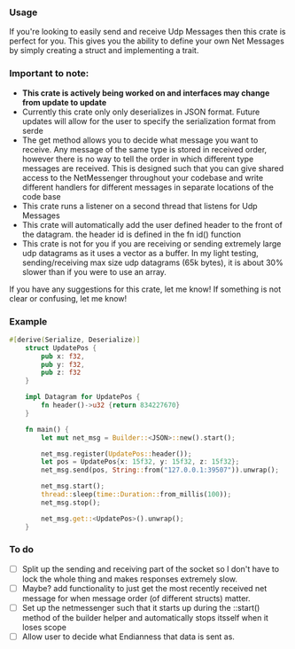 ### Usage
If you're looking to easily send and receive Udp Messages then this crate is perfect for you. 
This gives you the ability to define your own Net Messages by simply creating a struct
and implementing a trait. 

### Important to note:
- **This crate is actively being worked on and interfaces may change from update to update**
- Currently this crate only only deserializes in JSON format. Future updates will allow for the user to specify the serialization format from serde
- The get method allows you to decide what message you want to receive. Any message of the same type is stored in received order, however there is no way to tell the order in which different type messages are received. This is designed such that you can give shared access to the NetMessenger throughout your codebase and write different handlers for different messages in separate locations of the code base
- This crate runs a listener on a second thread that listens for Udp Messages
- This crate will automatically add the user defined header to the front of the datagram. the header id is 
defined in the fn id() function
- This crate is not for you if you are receiving or sending extremely large udp datagrams
as it uses a vector as a buffer. In my light testing, sending/receiving max size udp datagrams
(65k bytes), it is about 30% slower than if you were to use an array.

If you have any suggestions for this crate, let me know! If something is not clear or confusing, let me know!

### Example
```rust
#[derive(Serialize, Deserialize)]
    struct UpdatePos {
        pub x: f32,
        pub y: f32,
        pub z: f32
    }

    impl Datagram for UpdatePos {
        fn header()->u32 {return 834227670}
    }

    fn main() {
        let mut net_msg = Builder::<JSON>::new().start();

        net_msg.register(UpdatePos::header());
        let pos = UpdatePos{x: 15f32, y: 15f32, z: 15f32};
        net_msg.send(pos, String::from("127.0.0.1:39507")).unwrap();

        net_msg.start();
        thread::sleep(time::Duration::from_millis(100));
        net_msg.stop();

        net_msg.get::<UpdatePos>().unwrap();
    }
```

### To do 
- [ ] Split up the sending and receiving part of the socket so I don't have to lock the whole thing and makes responses extremely slow.
- [ ] Maybe? add functionality to just get the most recently received net message for when message order (of different structs) matter. 
- [ ] Set up the netmessenger such that it starts up during the ::start() method of the builder helper and automatically stops itsself when it loses scope
- [ ] Allow user to decide what Endianness that data is sent as.